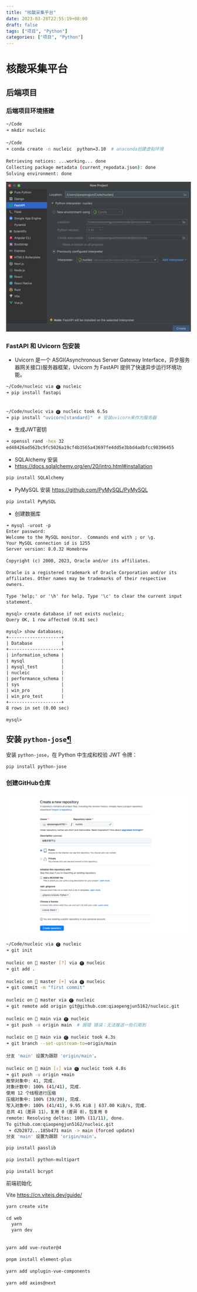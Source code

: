 ```yaml
---
title: "核酸采集平台"
date: 2023-03-28T22:55:19+08:00
draft: false
tags: ["项目", "Python"]
categories: ["项目", "Python"]
---
```


# 核酸采集平台

## 后端项目

### 后端项目环境搭建

```bash
~/Code
➜ mkdir nucleic

~/Code
➜ conda create -n nucleic  python=3.10  # anaconda创建虚拟环境

Retrieving notices: ...working... done
Collecting package metadata (current_repodata.json): done
Solving environment: done
```

![](https://raw.githubusercontent.com/qiaopengjun5162/blogpicgo/master/img/202303282307943.png)

### FastAPI 和 Uvicorn 包安装

- Uvicorn 是一个 ASGI(Asynchronous Server Gateway Interface，异步服务器网关接口)服务器框架，Uvicorn 为 FastAPI 提供了快速异步运行环境功能。

```bash
~/Code/nucleic via 🅒 nucleic 
➜ pip install fastapi            


~/Code/nucleic via 🅒 nucleic took 6.5s 
➜ pip install "uvicorn[standard]"  # 安装uvicorn来作为服务器

```

- 生成JWT密钥

```bash
➜ openssl rand -hex 32
ed48426ad562bc9fc5026a19cf4b3565a43697fe4dd5e3bbd4adbfcc98396455

```

- SQLAlchemy 安装
- <https://docs.sqlalchemy.org/en/20/intro.html#installation>

```bash
pip install SQLAlchemy
```

- PyMySQL 安装 <https://github.com/PyMySQL/PyMySQL>

```bash
pip install PyMySQL 
```

- 创建数据库

```mysql
➜ mysql -uroot -p
Enter password:
Welcome to the MySQL monitor.  Commands end with ; or \g.
Your MySQL connection id is 1255
Server version: 8.0.32 Homebrew

Copyright (c) 2000, 2023, Oracle and/or its affiliates.

Oracle is a registered trademark of Oracle Corporation and/or its
affiliates. Other names may be trademarks of their respective
owners.

Type 'help;' or '\h' for help. Type '\c' to clear the current input statement.

mysql> create database if not exists nucleic;
Query OK, 1 row affected (0.01 sec)

mysql> show databases;
+--------------------+
| Database           |
+--------------------+
| information_schema |
| mysql              |
| mysql_test         |
| nucleic            |
| performance_schema |
| sys                |
| win_pro            |
| win_pro_test       |
+--------------------+
8 rows in set (0.00 sec)

mysql>

```

## 安装 `python-jose`[¶](https://fastapi.tiangolo.com/zh/tutorial/security/oauth2-jwt/?h=jose#python-jose)

安装 `python-jose`，在 Python 中生成和校验 JWT 令牌：

```bash
pip install python-jose
```

### 创建GitHub仓库

![](https://raw.githubusercontent.com/qiaopengjun5162/blogpicgo/master/img/202303291757726.png)

```bash
~/Code/nucleic via 🅒 nucleic 
➜ git init

nucleic on  master [?] via 🅒 nucleic 
➜ git add .

nucleic on  master [+] via 🅒 nucleic 
➜ git commit -m "first commit"

nucleic on  master via 🅒 nucleic 
➜ git remote add origin git@github.com:qiaopengjun5162/nucleic.git        

nucleic on  main via 🅒 nucleic 
➜ git push -u origin main  # 报错 错误：无法推送一些引用到 

nucleic on  main via 🅒 nucleic took 4.3s 
➜ git branch --set-upstream-to=origin/main       

分支 'main' 设置为跟踪 'origin/main'。

nucleic on  main [⇕] via 🅒 nucleic took 4.8s 
➜ git push -u origin +main
枚举对象中: 41, 完成.
对象计数中: 100% (41/41), 完成.
使用 12 个线程进行压缩
压缩对象中: 100% (39/39), 完成.
写入对象中: 100% (41/41), 9.95 KiB | 637.00 KiB/s, 完成.
总共 41（差异 11），复用 0（差异 0），包复用 0
remote: Resolving deltas: 100% (11/11), done.
To github.com:qiaopengjun5162/nucleic.git
 + d2b2872...185b471 main -> main (forced update)
分支 'main' 设置为跟踪 'origin/main'。


```

```
pip install passlib

pip install python-multipart

pip install bcrypt
```

前端初始化

Vite <https://cn.vitejs.dev/guide/>

```vue
yarn create vite

cd web
  yarn
  yarn dev


yarn add vue-router@4

pnpm install element-plus

yarn add unplugin-vue-components

yarn add axios@next
```

